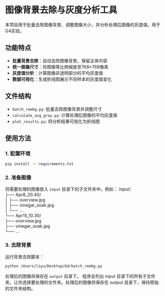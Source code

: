 # 图像背景去除与灰度分析工具

本项目用于批量去除图像背景、调整图像大小，并分析处理后图像的灰度值。用于G4实验。

## 功能特点

- **批量背景去除**：自动去除图像背景，保留主体内容
- **统一图像尺寸**：将图像等比例缩放至768×768像素
- **灰度值分析**：计算图像非透明部分的平均灰度值
- **数据可视化**：生成折线图展示不同样本的灰度值变化

## 文件结构

- `batch_rembg.py`: 批量去除图像背景并调整尺寸
- `calculate_avg_gray.py`: 计算处理后图像的平均灰度值
- `plot_results.py`: 将分析结果可视化为折线图

## 使用方法

### 1. 配置环境
```bash
pip install -r requirements.txt
```
### 2. 准备图像

将需要处理的图像放入 `input` 目录下的子文件夹中。例如：
input/  
├── Apr8_20.40/  
│   ├── overview.jpg  
│   ├── vinegar_soak.jpg  
│   └── ...  
└── Apr15_10.30/  
    ├── overview.jpg  
    ├── vinegar_soak.jpg  
    └── ...  
### 3. 去除背景

运行背景去除脚本：

```bash
python /Users/liyu/Desktop/G4/batch_rembg.py
```
处理后的图像将保存在 `output` 目录下。
程序会列出 input 目录下的所有子文件夹，让你选择要处理的文件夹。处理后的图像将保存在 output 目录下，保持原始的文件夹结构。
